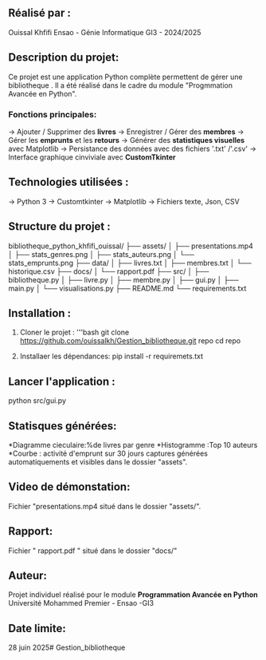 ## Réalisé par :
Ouissal Khfifi
Ensao - Génie Informatique GI3 - 2024/2025

## Description du projet:
Ce projet est une application Python complète permettent  de gérer une bibliotheque .
Il a été réalisé dans le cadre du module "Progmmation Avancée en Python".

### Fonctions principales:
-> Ajouter / Supprimer des **livres**
-> Enregistrer / Gérer des **membres**
-> Gérer les **emprunts** et les **retours**
-> Générer des **statistiques visuelles** avec Matplotlib 
-> Persistance des données avec des fichiers '.txt' /'.csv'
-> Interface graphique cinviviale avec **CustomTkinter**

## Technologies utilisées :
-> Python 3
-> Customtkinter
-> Matplotlib
-> Fichiers texte, Json, CSV

## Structure du projet :
bibliotheque_python_khfifi_ouissal/
├── assets/
│   ├── presentations.mp4
│   ├── stats_genres.png
│   ├── stats_auteurs.png
│   └── stats_emprunts.png
├── data/
│   ├── livres.txt
│   ├── membres.txt
│   └── historique.csv
├── docs/
│   └── rapport.pdf
├── src/
│   ├── bibliotheque.py
│   ├── livre.py
│   ├── membre.py
│   ├── gui.py
│   ├── main.py
│   └── visualisations.py
├── README.md
└── requirements.txt
## Installation :
1. Cloner le projet :
'''bash
git clone https://github.com/ouissalkh/Gestion_bibliotheque.git repo
cd repo

2. Installaer les dépendances:
pip install -r requiremets.txt
## Lancer l'application :
python src/gui.py
## Statisques générées:
*Diagramme cieculaire:%de livres par genre
*Histogramme :Top 10 auteurs
*Courbe : activité d'emprunt sur 30 jours
captures générées automatiquements et visibles dans le dossier "assets".
## Video de démonstation:
Fichier "presentations.mp4 situé dans le dossier "assets/".
## Rapport:
Fichier " rapport.pdf " situé dans le dossier "docs/"
## Auteur:
Projet individuel réalisé pour le module **Programmation Avancée en Python**
Université Mohammed Premier - Ensao -GI3

## Date limite:
28 juin 2025#   G e s t i o n _ b i b l i o t h e q u e 
 
 